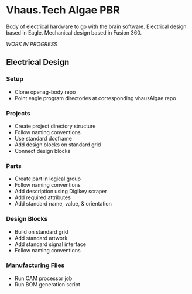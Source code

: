 
# Vhaus.Tech Algae PBR
Body of electrical hardware to go with the brain software.
Electrical design based in Eagle. Mechanical design based in Fusion 360.

*WORK IN PROGRESS*

## Electrical Design
### Setup
- Clone openag-body repo
- Point eagle program directories at corresponding vhausAlgae repo

### Projects
- Create project directory structure
- Follow naming conventions
- Use standard docframe
- Add design blocks on standard grid
- Connect design blocks

### Parts
- Create part in logical group
- Follow naming conventions
- Add description using Digikey scraper
- Add required attributes
- Add standard name, value, & orientation

### Design Blocks
- Build on standard grid
- Add standard artwork
- Add standard signal interface
- Follow naming conventions

### Manufacturing Files
- Run CAM processor job
- Run BOM generation script